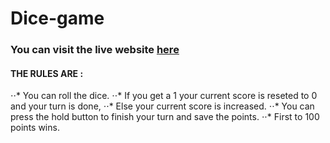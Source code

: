 # Dice-game
 
### You can visit the live website [here](https://dice-game77.netlify.app/)

#### THE RULES ARE :
⋅⋅* You can roll the dice.
⋅⋅* If you get a 1 your current score is reseted to 0 and your turn is done,
⋅⋅* Else your current score is increased.
⋅⋅* You can press the hold button to finish your turn and save the points.
⋅⋅* First to 100 points wins.


